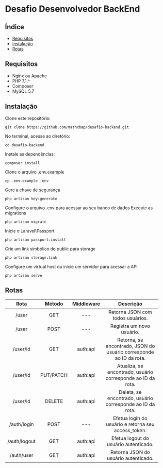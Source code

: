 # Desafio Desenvolvedor BackEnd

## Índice
- [Requisitos](#Requisitos)
- [Instalação](#instalacao)
- [Rotas](#Rotas)

## Requisitos
- Nginx ou Apache
- PHP 7.1.^
- Composer
- MySQL 5.7

<a name="instalacao"></a>
## Instalação
Clone este repositório:
```
git clone https://github.com/mathxbap/desafio-backend.git
```
No terminal, acesse ao diretório:
```
cd desafio-backend
```
Instale as dependências:
```
composer install
```
Clone o arquivo .env.example
```
cp .env.example .env
```
Gere a chave de segurança
```
php artisan key:generate
```
Configure o arquivo .env para acessar ao seu banco de dados
Execute as migrations
```
php artisan migrate
```
Inicie o Laravel\Passport
```
php artisan passport:install
```
Crie um link simbólico de public para storage
```
php artisan storage:link
```
Configure um virtual host ou inicie um servidor para acessar a API
```
php artisan serve
```

## Rotas

|     Rota     |   Método  | Middleware |                              Descrição                             |
|:------------:|:---------:|:----------:|:------------------------------------------------------------------:|
|     /user    |    GET    |     ---    | Retorna JSON com todos usuários.                                   |
|     /user    |    POST   |     ---    | Registra um novo usuário.                                          |
|   /user/id   |    GET    |  auth:api  | Retorna, se encontrado, JSON do usuário corresponde ao ID da rota. |
|   /user/id   | PUT/PATCH |  auth:api  | Atualiza, se encontrado, usuário corresponde ao ID da rota.        |
|   /user/id   |   DELETE  |  auth:api  | Deleta, se encontrado, usuário corresponde ao ID da rota.          |
|  /auth/login |    POST   |     ---    | Efetua login do usuário e retorna seu access_token.                |
| /auth/logout |    GET    |  auth:api  | Efetua logout do usuário autenticado.                              |
|  /auth/user  |    GET    |  auth:api  | Retorna JSON do usuário autenticado.                               |